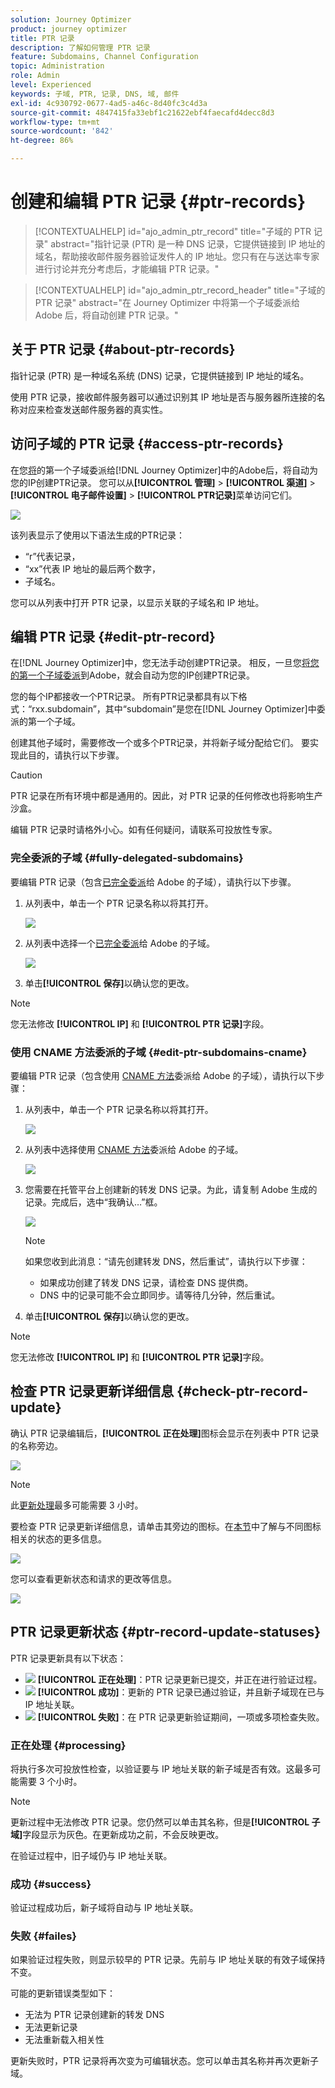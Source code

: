 ```yaml
---
solution: Journey Optimizer
product: journey optimizer
title: PTR 记录
description: 了解如何管理 PTR 记录
feature: Subdomains, Channel Configuration
topic: Administration
role: Admin
level: Experienced
keywords: 子域, PTR, 记录, DNS, 域, 邮件
exl-id: 4c930792-0677-4ad5-a46c-8d40fc3c4d3a
source-git-commit: 4847415fa33ebf1c21622ebf4faecafd4decc8d3
workflow-type: tm+mt
source-wordcount: '842'
ht-degree: 86%

---
```


# 创建和编辑 PTR 记录 {#ptr-records}

>[!CONTEXTUALHELP]
>id="ajo_admin_ptr_record"
>title="子域的 PTR 记录"
>abstract="指针记录 (PTR) 是一种 DNS 记录，它提供链接到 IP 地址的域名，帮助接收邮件服务器验证发件人的 IP 地址。您只有在与送达率专家进行讨论并充分考虑后，才能编辑 PTR 记录。"

>[!CONTEXTUALHELP]
>id="ajo_admin_ptr_record_header"
>title="子域的 PTR 记录"
>abstract="在 Journey Optimizer 中将第一个子域委派给 Adobe 后，将自动创建 PTR 记录。"

## 关于 PTR 记录 {#about-ptr-records}

指针记录 (PTR) 是一种域名系统 (DNS) 记录，它提供链接到 IP 地址的域名。

使用 PTR 记录，接收邮件服务器可以通过识别其 IP 地址是否与服务器所连接的名称对应来检查发送邮件服务器的真实性。

## 访问子域的 PTR 记录 {#access-ptr-records}

在您[将](delegate-subdomain.md)的第一个子域委派给[!DNL Journey Optimizer]中的Adobe后，将自动为您的IP创建PTR记录。 您可以从&#x200B;**[!UICONTROL 管理]** > **[!UICONTROL 渠道]** > **[!UICONTROL 电子邮件设置]** > **[!UICONTROL PTR记录]**&#x200B;菜单访问它们。

![](assets/ptr-records.png)

该列表显示了使用以下语法生成的PTR记录：

* “r”代表记录，
* “xx”代表 IP 地址的最后两个数字，
* 子域名。

您可以从列表中打开 PTR 记录，以显示关联的子域名和 IP 地址。

## 编辑 PTR 记录 {#edit-ptr-record}

在[!DNL Journey Optimizer]中，您无法手动创建PTR记录。 相反，一旦您[将您的第一个子域委派](delegate-subdomain.md)到Adobe，就会自动为您的IP创建PTR记录。

您的每个IP都接收一个PTR记录。 所有PTR记录都具有以下格式：“rxx.subdomain”，其中“subdomain”是您在[!DNL Journey Optimizer]中委派的第一个子域。

创建其他子域时，需要修改一个或多个PTR记录，并将新子域分配给它们。 要实现此目的，请执行以下步骤。

>[!CAUTION]
>
>PTR 记录在所有环境中都是通用的。因此，对 PTR 记录的任何修改也将影响生产沙盒。
>
>编辑 PTR 记录时请格外小心。如有任何疑问，请联系可投放性专家。

### 完全委派的子域 {#fully-delegated-subdomains}

要编辑 PTR 记录（包含[已完全委派](delegate-subdomain.md#full-subdomain-delegation)给 Adobe 的子域），请执行以下步骤。

1. 从列表中，单击一个 PTR 记录名称以将其打开。

   ![](assets/ptr-record-select.png)

1. 从列表中选择一个[已完全委派](delegate-subdomain.md#full-subdomain-delegation)给 Adobe 的子域。

   ![](assets/ptr-record-subdomain.png)

1. 单击&#x200B;**[!UICONTROL 保存]**&#x200B;以确认您的更改。

>[!NOTE]
>
>您无法修改 **[!UICONTROL IP]** 和 **[!UICONTROL PTR 记录]**&#x200B;字段。

### 使用 CNAME 方法委派的子域 {#edit-ptr-subdomains-cname}

要编辑 PTR 记录（包含使用 [CNAME 方法](delegate-subdomain.md#cname-subdomain-delegation)委派给 Adobe 的子域），请执行以下步骤：

1. 从列表中，单击一个 PTR 记录名称以将其打开。

   ![](assets/ptr-record-select.png)

1. 从列表中选择使用 [CNAME 方法](delegate-subdomain.md#cname-subdomain-delegation)委派给 Adobe 的子域。

   ![](assets/ptr-record-subdomain-cname.png)

1. 您需要在托管平台上创建新的转发 DNS 记录。为此，请复制 Adobe 生成的记录。完成后，选中“我确认…”框。

   ![](assets/ptr-record-subdomain-confirm.png)

   >[!NOTE]
   >
   >如果您收到此消息：“请先创建转发 DNS，然后重试”，请执行以下步骤：
   >   * 如果成功创建了转发 DNS 记录，请检查 DNS 提供商。
   >   * DNS 中的记录可能不会立即同步。请等待几分钟，然后重试。

1. 单击&#x200B;**[!UICONTROL 保存]**&#x200B;以确认您的更改。

>[!NOTE]
>
>您无法修改 **[!UICONTROL IP]** 和 **[!UICONTROL PTR 记录]**&#x200B;字段。

## 检查 PTR 记录更新详细信息 {#check-ptr-record-update}

确认 PTR 记录编辑后，**[!UICONTROL 正在处理]**&#x200B;图标会显示在列表中 PTR 记录的名称旁边。

![](assets/ptr-record-updating.png)

>[!NOTE]
>
>此[更新处理](#processing)最多可能需要 3 小时。

要检查 PTR 记录更新详细信息，请单击其旁边的图标。在[本节](#ptr-record-update-statuses)中了解与不同图标相关的状态的更多信息。

![](assets/ptr-record-recent-update.png)

您可以查看更新状态和请求的更改等信息。

![](assets/ptr-record-updates.png)

## PTR 记录更新状态 {#ptr-record-update-statuses}

PTR 记录更新具有以下状态：

* ![](assets/do-not-localize/ptr-record-processing.png) **[!UICONTROL 正在处理]**：PTR 记录更新已提交，并正在进行验证过程。
* ![](assets/do-not-localize/ptr-record-success.png) **[!UICONTROL 成功]**：更新的 PTR 记录已通过验证，并且新子域现在已与 IP 地址关联。
* ![](assets/do-not-localize/ptr-record-failed.png) **[!UICONTROL 失败]**：在 PTR 记录更新验证期间，一项或多项检查失败。

### 正在处理 {#processing}

将执行多次可投放性检查，以验证要与 IP 地址关联的新子域是否有效。这最多可能需要 3 个小时。

>[!NOTE]
>
>更新过程中无法修改 PTR 记录。您仍然可以单击其名称，但是&#x200B;**[!UICONTROL 子域]**&#x200B;字段显示为灰色。在更新成功之前，不会反映更改。

在验证过程中，旧子域仍与 IP 地址关联。

### 成功 {#success}

验证过程成功后，新子域将自动与 IP 地址关联。

### 失败 {#failes}

如果验证过程失败，则显示较早的 PTR 记录。先前与 IP 地址关联的有效子域保持不变。

可能的更新错误类型如下：
* 无法为 PTR 记录创建新的转发 DNS
* 无法更新记录
* 无法重新载入相关性

更新失败时，PTR 记录将再次变为可编辑状态。您可以单击其名称并再次更新子域。
